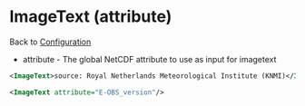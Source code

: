 ImageText (attribute)
=====================

Back to [Configuration](./Configuration.md)

-   attribute - The global NetCDF attribute to use as input for
    imagetext

```xml
<ImageText>source: Royal Netherlands Meteorological Institute (KNMI)</ImageText>
```

```xml
<ImageText attribute="E-OBS_version"/>
```
